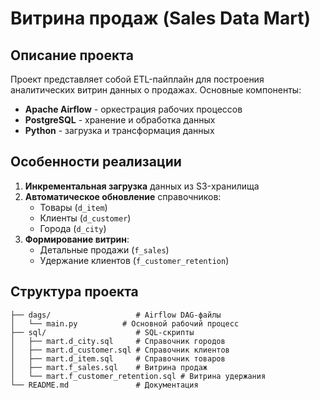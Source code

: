 # Витрина продаж (Sales Data Mart)

## Описание проекта

Проект представляет собой ETL-пайплайн для построения аналитических витрин данных о продажах. Основные компоненты:

- **Apache Airflow** - оркестрация рабочих процессов
- **PostgreSQL** - хранение и обработка данных
- **Python** - загрузка и трансформация данных

## Особенности реализации

1. **Инкрементальная загрузка** данных из S3-хранилища
2. **Автоматическое обновление** справочников:
   - Товары (`d_item`)
   - Клиенты (`d_customer`) 
   - Города (`d_city`)
3. **Формирование витрин**:
   - Детальные продажи (`f_sales`)
   - Удержание клиентов (`f_customer_retention`)


## Структура проекта

```text
├── dags/                   # Airflow DAG-файлы
│   └── main.py          # Основной рабочий процесс
├── sql/                    # SQL-скрипты
│   ├── mart.d_city.sql     # Справочник городов
│   ├── mart.d_customer.sql # Справочник клиентов
│   ├── mart.d_item.sql     # Справочник товаров
│   ├── mart.f_sales.sql    # Витрина продаж
│   └── mart.f_customer_retention.sql # Витрина удержания
└── README.md               # Документация
```